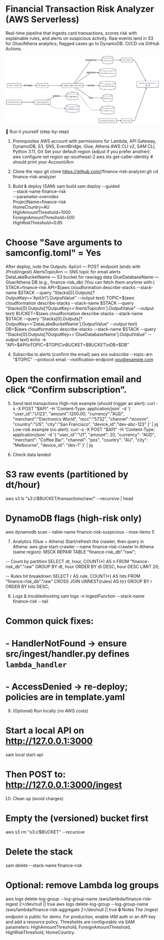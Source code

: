 # Financial Transaction Risk Analyzer (AWS Serverless)

Real-time pipeline that ingests card transactions, scores risk with explainable rules, and alerts on suspicious activity. Raw events land in S3 for Glue/Athena analytics; flagged cases go to DynamoDB. CI/CD via GitHub Actions.

![Architecture – API Gateway → Lambda → S3/DynamoDB/SNS → Glue/Athena](diagram/architecture.png)

🧪 Run it yourself (step-by-step)
1) Prerequisites
AWS account with permissions for Lambda, API Gateway, DynamoDB, S3, SNS, EventBridge, Glue, Athena
AWS CLI v2, SAM CLI, Python 3.11, Git
Set your default region (adjust if you prefer another):
aws configure set region ap-southeast-2
aws sts get-caller-identity   # should print your Account/Arn

2) Clone the repo
git clone https://github.com/<your-username>/finance-risk-analyzer.git
cd finance-risk-analyzer

3) Build & deploy (SAM)
sam build
sam deploy --guided \
  --stack-name finance-risk \
  --parameter-overrides \
    ProjectName=finance-risk \
    HomeCountry=AU \
    HighAmountThreshold=1000 \
    ForeignAmountThreshold=500 \
    HighRiskThreshold=0.85
# Choose "Save arguments to samconfig.toml" = Yes
After deploy, note the Outputs:
ApiUrl — POST endpoint (ends with /Prod/ingest)
AlertsTopicArn — SNS topic for email alerts
DataLakeBucketName — S3 bucket for raw/agg data
GlueDatabaseName — Glue/Athena DB (e.g., finance-risk_db)
(You can fetch them anytime with:)
STACK=finance-risk
API=$(aws cloudformation describe-stacks --stack-name $STACK --query "Stacks[0].Outputs[?OutputKey=='ApiUrl'].OutputValue" --output text)
TOPIC=$(aws cloudformation describe-stacks --stack-name $STACK --query "Stacks[0].Outputs[?OutputKey=='AlertsTopicArn'].OutputValue" --output text)
BUCKET=$(aws cloudformation describe-stacks --stack-name $STACK --query "Stacks[0].Outputs[?OutputKey=='DataLakeBucketName'].OutputValue" --output text)
DB=$(aws cloudformation describe-stacks --stack-name $STACK --query "Stacks[0].Outputs[?OutputKey=='GlueDatabaseName'].OutputValue" --output text)
echo -e "API=$API\nTOPIC=$TOPIC\nBUCKET=$BUCKET\nDB=$DB"

4) Subscribe to alerts (confirm the email)
aws sns subscribe --topic-arn "$TOPIC" --protocol email --notification-endpoint you@example.com
# Open the confirmation email and click “Confirm subscription”.

5) Send test transactions
High-risk example (should trigger an alert):
curl -s -X POST "$API" -H 'Content-Type: application/json' -d '{
  "user_id":"U123",
  "amount":1200.00,
  "currency":"AUD",
  "merchant":"Electronics World",
  "mcc":"5732",
  "channel":"ecomm",
  "country":"US",
  "city":"San Francisco",
  "device_id":"dev-abc-123"
}' | jq
Low-risk example (no alert):
curl -s -X POST "$API" -H 'Content-Type: application/json' -d '{
  "user_id":"U1",
  "amount": 20,
  "currency": "AUD",
  "merchant": "Coffee Bar",
  "channel": "pos",
  "country": "AU",
  "city": "Melbourne",
  "device_id": "dev-1"
}' | jq

6) Check data landed
# S3 raw events (partitioned by dt/hour)
aws s3 ls "s3://$BUCKET/transactions/raw/" --recursive | head

# DynamoDB flags (high-risk only)
aws dynamodb scan --table-name finance-risk-suspicious --max-items 5

7) Analytics (Glue + Athena)
Start/refresh the crawler, then query in Athena:
aws glue start-crawler --name finance-risk-crawler
In Athena (same region):
MSCK REPAIR TABLE "finance-risk_db"."raw";

-- Count by partition
SELECT dt, hour, COUNT(*) AS n
FROM "finance-risk_db"."raw"
GROUP BY dt, hour
ORDER BY dt DESC, hour DESC
LIMIT 20;

-- Rules hit breakdown
SELECT r AS rule, COUNT(*) AS hits
FROM "finance-risk_db"."raw"
CROSS JOIN UNNEST(rules) AS t(r)
GROUP BY r
ORDER BY hits DESC;

8) Logs & troubleshooting
sam logs -n IngestFunction --stack-name finance-risk --tail
# Common quick fixes:
# - HandlerNotFound → ensure src/ingest/handler.py defines `lambda_handler`
# - AccessDenied → re-deploy; policies are in template.yaml

9) (Optional) Run locally (no AWS costs)
# Start a local API on http://127.0.0.1:3000
sam local start-api
# Then POST to: http://127.0.0.1:3000/ingest

10) Clean up (avoid charges)
# Empty the (versioned) bucket first
aws s3 rm "s3://$BUCKET" --recursive

# Delete the stack
sam delete --stack-name finance-risk

# Optional: remove Lambda log groups
aws logs delete-log-group --log-group-name /aws/lambda/finance-risk-ingest 2>/dev/null || true
aws logs delete-log-group --log-group-name /aws/lambda/finance-risk-aggregate 2>/dev/null || true
🔒 Notes
The /ingest endpoint is public for demo. For production, enable IAM auth or an API key and add a resource policy.
Thresholds are configurable via SAM parameters: HighAmountThreshold, ForeignAmountThreshold, HighRiskThreshold, HomeCountry.

